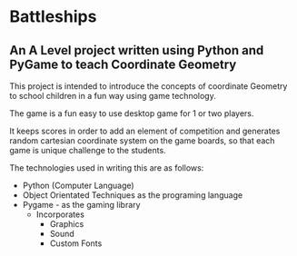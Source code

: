 # Battleships

## An A Level project written using Python and PyGame to teach Coordinate Geometry

This project is intended to introduce the concepts of coordinate Geometry to school children in a fun way using
game technology.

The game is a fun easy to use desktop game for 1 or two players.

It keeps scores in order to add an element of competition and generates random cartesian coordinate system on the 
game boards, so that each game is unique challenge to the students.

The technologies used in writing this are as follows:
- Python (Computer Language)
- Object Orientated Techniques as the programing language 
- Pygame - as the gaming library
  - Incorporates 
    - Graphics
    - Sound
    - Custom Fonts
